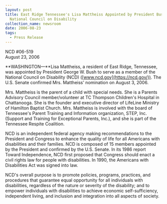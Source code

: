 ```yaml
---
layout: post
title: East Ridge Tennessee's Lisa Mattheiss Appointed by President Bush to
  National Council on Disability
collection_name: newsroom
date: 2006-08-23
tags:
  - Press Release
---
```


NCD #06-519\
August 23, 2006

**WASHINGTON—**Lisa Mattheiss, a resident of East Ridge, Tennessee, was appointed by President George W. Bush to serve as a member of the National Council on Disability (NCD) ([www.ncd.gov](https://ncd.gov/)). The U.S. Senate confirmed Mrs. Mattheiss' nomination on August 3, 2006.

Mrs. Mattheiss is the parent of a child with special needs. She is a Parents Advisory Council member/volunteer at TC Thompson Children's Hospital in Chattanooga. She is the founder and executive director of LifeLine Ministry of Hamilton Baptist Church. Mrs. Mattheiss is involved with the board of Tennessee's Parent Training and Information organization, STEP, Inc. (Support and Training for Exceptional Parents, Inc.), and she is part of the Tennessee Respite Coalition.

NCD is an independent federal agency making recommendations to the President and Congress to enhance the quality of life for all Americans with disabilities and their families. NCD is composed of 15 members appointed by the President and confirmed by the U.S. Senate. In its 1986 report Toward Independence, NCD first proposed that Congress should enact a civil rights law for people with disabilities. In 1990, the Americans with Disabilities Act was signed into law.

NCD's overall purpose is to promote policies, programs, practices, and procedures that guarantee equal opportunity for all individuals with disabilities, regardless of the nature or severity of the disability; and to empower individuals with disabilities to achieve economic self-sufficiency, independent living, and inclusion and integration into all aspects of society.
